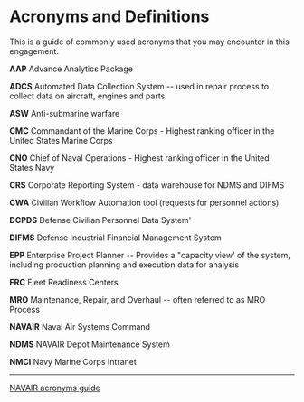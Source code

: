 # Acronyms and Definitions

This is a guide of commonly used acronyms that you may encounter in this engagement.

**AAP** Advance Analytics Package

**ADCS** Automated Data Collection System -- used in repair process to collect data on aircraft, engines and parts

**ASW** Anti-submarine warfare

**CMC** Commandant of the Marine Corps - Highest ranking officer in the United States Marine Corps

**CNO** Chief of Naval Operations - Highest ranking officer in the United States Navy

**CRS** Corporate Reporting System - data warehouse for NDMS and DIFMS

**CWA** Civilian Workflow Automation tool (requests for personnel actions)

**DCPDS** Defense Civilian Personnel Data System'

**DIFMS** Defense Industrial Financial Management System

**EPP** Enterprise Project Planner -- Provides a "capacity view' of the system, including production planning and execution data for analysis

**FRC** Fleet Readiness Centers

**MRO** Maintenance, Repair, and Overhaul -- often referred to as MRO Process

**NAVAIR** Naval Air Systems Command

**NDMS** NAVAIR Depot Maintenance System

**NMCI** Navy Marine Corps Intranet 

-------

[NAVAIR acronyms guide](http://www.navair.navy.mil/index.cfm?fuseaction=home.display&key=97CBE706-E262-4F5F-8987-F70F8DD1ED55)
